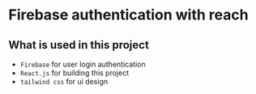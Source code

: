 # Firebase authentication with reach

## What is used in this project

- `Firebase` for user login authentication
- `React.js` for building this project
- `tailwind css` for ui design



